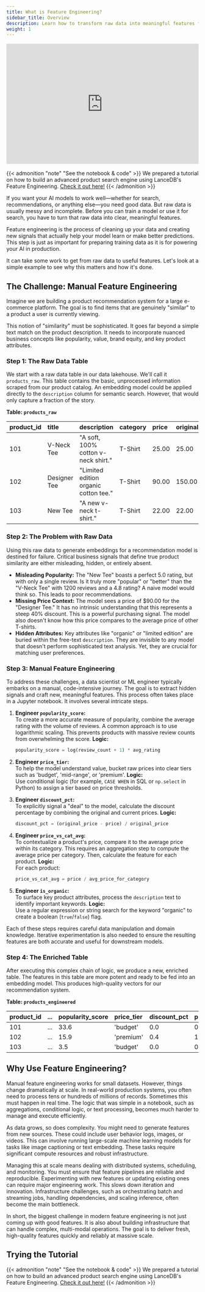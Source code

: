 ```yaml
---
title: What is Feature Engineering?
sidebar_title: Overview
description: Learn how to transform raw data into meaningful features for AI models using LanceDB's feature engineering capabilities. Scale your feature engineering workflows with distributed processing and UDFs.
weight: 1
---
```


<div style="display:flex; justify-content:center; margin: 1rem 0;">
  <iframe width="560" height="315" src="https://www.youtube.com/embed/VAO4407nHTM?si=mwS7m8aArzvFR_8T" title="YouTube video player" frameborder="0" allow="accelerometer; autoplay; clipboard-write; encrypted-media; gyroscope; picture-in-picture; web-share" referrerpolicy="strict-origin-when-cross-origin" allowfullscreen></iframe>
</div>

{{< admonition "note" "See the notebook & code" >}}
We prepared a tutorial on how to build an advanced product search engine using LanceDB's Feature Engineering. [Check it out here!](/docs/tutorials/mmlh/)
{{< /admonition >}}

If you want your AI models to work well—whether for search, recommendations, or anything else—you need good data. But raw data is usually messy and incomplete. Before you can train a model or use it for search, you have to turn that raw data into clear, meaningful features.

Feature engineering is the process of cleaning up your data and creating new signals that actually help your model learn or make better predictions. This step is just as important for preparing training data as it is for powering your AI in production.

It can take some work to get from raw data to useful features. Let's look at a simple example to see why this matters and how it's done.

## The Challenge: Manual Feature Engineering

Imagine we are building a product recommendation system for a large e-commerce platform. The goal is to find items that are genuinely "similar" to a product a user is currently viewing.

This notion of "similarity" must be sophisticated. It goes far beyond a simple text match on the product description. It needs to incorporate nuanced business concepts like popularity, value, brand equity, and key product attributes.

### Step 1: The Raw Data Table

We start with a raw data table in our data lakehouse. We'll call it `products_raw`. This table contains the basic, unprocessed information scraped from our product catalog. An embedding model could be applied directly to the `description` column for semantic search. However, that would only capture a fraction of the story.

**Table: `products_raw`**

| product_id | title | description | category | price | original_price | review_count | avg_rating |
| :--- | :--- | :--- | :--- | :--- | :--- | :--- | :--- |
| 101 | V-Neck Tee | "A soft, 100% cotton v-neck shirt." | T-Shirt | 25.00 | 25.00 | 1200 | 4.8 |
| 102 | Designer Tee | "Limited edition organic cotton tee." | T-Shirt | 90.00 | 150.00 | 25 | 4.9 |
| 103 | New Tee | "A new v-neck t-shirt." | T-Shirt | 22.00 | 22.00 | 1 | 5.0 |

### Step 2: The Problem with Raw Data

Using this raw data to generate embeddings for a recommendation model is destined for failure. Critical business signals that define true product similarity are either misleading, hidden, or entirely absent.

* **Misleading Popularity:** The "New Tee" boasts a perfect 5.0 rating, but with only a single review. Is it truly more "popular" or "better" than the "V-Neck Tee" with 1200 reviews and a 4.8 rating? A naive model would think so. This leads to poor recommendations.
* **Missing Price Context:** The model sees a price of $90.00 for the "Designer Tee." It has no intrinsic understanding that this represents a steep 40% discount. This is a powerful purchasing signal. The model also doesn't know how this price compares to the average price of other T-shirts.
* **Hidden Attributes:** Key attributes like "organic" or "limited edition" are buried within the free-text `description`. They are invisible to any model that doesn't perform sophisticated text analysis. Yet, they are crucial for matching user preferences.

### Step 3: Manual Feature Engineering

To address these challenges, a data scientist or ML engineer typically embarks on a manual, code-intensive journey. The goal is to extract hidden signals and craft new, meaningful features. This process often takes place in a Jupyter notebook. It involves several intricate steps.

1. **Engineer `popularity_score`:**  
   To create a more accurate measure of popularity, combine the average rating with the volume of reviews. A common approach is to use logarithmic scaling. This prevents products with massive review counts from overwhelming the score.
   **Logic:**  
     ```python
     popularity_score = log(review_count + 1) * avg_rating
     ```

2. **Engineer `price_tier`:**  
   To help the model understand value, bucket raw prices into clear tiers such as 'budget', 'mid-range', or 'premium'.
   **Logic:**  
     Use conditional logic (for example, `CASE WHEN` in SQL or `np.select` in Python) to assign a tier based on price thresholds.

3. **Engineer `discount_pct`:**  
   To explicitly signal a "deal" to the model, calculate the discount percentage by combining the original and current prices.
   **Logic:**  
     ```python
     discount_pct = (original_price - price) / original_price
     ```

4. **Engineer `price_vs_cat_avg`:**  
   To contextualize a product's price, compare it to the average price within its category. This requires an aggregation step to compute the average price per category. Then, calculate the feature for each product.
   **Logic:**  
     For each product:
     ```python
     price_vs_cat_avg = price / avg_price_for_category
     ```

5. **Engineer `is_organic`:**  
   To surface key product attributes, process the `description` text to identify important keywords.
   **Logic:**  
    Use a regular expression or string search for the keyword "organic" to create a boolean (`true`/`false`) flag.

Each of these steps requires careful data manipulation and domain knowledge. Iterative experimentation is also needed to ensure the resulting features are both accurate and useful for downstream models.

### Step 4: The Enriched Table

After executing this complex chain of logic, we produce a new, enriched table. The features in this table are more potent and ready to be fed into an embedding model. This produces high-quality vectors for our recommendation system.

**Table: `products_engineered`**

| product_id |... | popularity_score | price_tier | discount_pct | price_vs_cat_avg | is_organic |
| :--- | :--- | :--- | :--- | :--- | :--- | :--- |
| 101 |... | 33.6 | 'budget' | 0.0 | 0.54 | false |
| 102 |... | 15.9 | 'premium' | 0.4 | 1.95 | true |
| 103 |... | 3.5 | 'budget' | 0.0 | 0.47 | false |

## Why Use Feature Engineering?

Manual feature engineering works for small datasets. However, things change dramatically at scale. In real-world production systems, you often need to process tens or hundreds of millions of records. Sometimes this must happen in real time. The logic that was simple in a notebook, such as aggregations, conditional logic, or text processing, becomes much harder to manage and execute efficiently.

As data grows, so does complexity. You might need to generate features from new sources. These could include user behavior logs, images, or videos. This can involve running large-scale machine learning models for tasks like image captioning or text embedding. These tasks require significant compute resources and robust infrastructure.

Managing this at scale means dealing with distributed systems, scheduling, and monitoring. You must ensure that feature pipelines are reliable and reproducible. Experimenting with new features or updating existing ones can require major engineering work. This slows down iteration and innovation. Infrastructure challenges, such as orchestrating batch and streaming jobs, handling dependencies, and scaling inference, often become the main bottleneck.

In short, the biggest challenge in modern feature engineering is not just coming up with good features. It is also about building infrastructure that can handle complex, multi-modal operations. The goal is to deliver fresh, high-quality features quickly and reliably at massive scale. 

## Trying the Tutorial

{{< admonition "note" "See the notebook & code" >}}
We prepared a tutorial on how to build an advanced product search engine using LanceDB's Feature Engineering. [Check it out here!](/docs/tutorials/mmlh/)
{{< /admonition >}}
